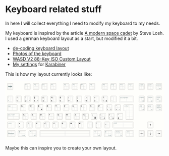 # Keyboard related stuff

In here I will collect everything I need to modify
my keyboard to my needs.

My keyboard is inspired by the article [A modern space cadet](http://stevelosh.com/blog/2012/10/a-modern-space-cadet/)
by Steve Losh. I used a german keyboard layout as a start, but modified
it a bit.

* [de-coding keyboard layout](https://github.com/bitboxer/de-coding.keylayout)
* [Photos of the keyboard](https://www.flickr.com/photos/wannawork/sets/72157650417820400)
* [WASD V2 88-Key ISO Custom Layout](v1-layout.svg)
* [My settings](karabiner/) for [Karabiner](https://pqrs.org/osx/karabiner/)

This is how my layout currently looks like:

![My layout](v1-layout.png)

Maybe this can inspire you to create your own layout.

